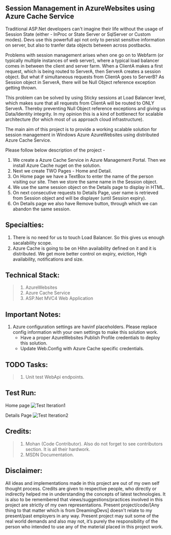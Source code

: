 Session Management in AzureWebsites using Azure Cache Service
-----------

Traditional ASP.Net developers can't imagine their life without the usage of Session State (either - InProc or State Server
or SqlServer or Custom modes). Devs use this powerfull api not only to persist sensitive information on server, but also
to tranfer data objects between across postbacks.

Problems with session management arises when one go on to Webfarm (or typically multiple instances of web server), where
a typical load balancer comes in between the client and server farm. When a ClientA makes a first request, which is being
routed to ServerA, then ServerA creates a session object. But what if simultaneous requests from ClientA goes to ServerB?
As Session object in ServerA, there will be Null Object reference exception getting thrown.

This problem can be solved by using Sticky sessions at Load Balancer level, which makes sure that all requests from ClientA
will be routed to ONLY ServerA. Thereby preventing Null Object reference exceptions and giving us Data/Identity integrity.
In my opinion this is a kind of bottlenect for scalable architecture (for which most of us approach cloud infrastructure).

The main aim of this project is to provide a working scalable solution for session management in Windows Azure AzureWebsites
using distributed Azure Cache Service.

Please follow below description of the project - 

1. We create a Azure Cache Service in Azure Management Portal. Then we install Azure Cache nuget on the solution.
2. Next we create TWO Pages - Home and Detail.
3. On Home page we have a TextBox to enter the name of the person visiting our site. Then we store the same name in the 
Session object.
4. We use the same session object on the Details page to display in HTML.
5. On next consecutive requests to Details Page, user name is retrieved from Session object and will be displayer (until
Session expiry).
6. On Details page we also have Remove button, through which we can abandon the same session.

Specialties:
-------------
1. There is no need for us to touch Load Balancer. So this gives us enough sacalability scope.
2. Azure Cache is going to be on Hihn availability defined on it and it is distributed. We get more better control on 
expiry, eviction, High availability, notifications and size.


Technical Stack:
---------------
> 1. AzureWebsites
> 2. Azure Cache Service
> 4. ASP.Net MVC4 Web Application

Important Notes:
-------------
1. Azure configuration settings are havinf placeholders. Please replace config information with your own settings to make this solution work.
	* Have a proper AzureWebsites Publish Profile credentials to deploy this solution.
	* Update Web.Config with Azure Cache specific credentials.

TODO Tasks:
-----------
> 1. Unit test WebApi endpoints.

Test Run:
----------
Home page
![Test Iteration1](https://raw.github.com/DreamingDevs/large-file-upload-to-azure-blob-using-webapi/master/Images/tTest-Iteration1.png "Test 
Iteration1")

Details Page 
![Test Iteration2](https://raw.github.com/DreamingDevs/large-file-upload-to-azure-blob-using-webapi/master/Images/tTest-Iteration2.png "Test 
Iteration2")

Credits:
-----------
> 1. Mohan (Code Contributor). Also do not forget to see contributors section. It is all their hardwork.
> 3. MSDN Documentation.

Disclaimer:
-----------
All ideas and implementations made in this project are out of my own self thought process. Credits are given to
respective people, who directly or indirectly helped me in understanding the concepts of latest technologies.
It is also to be remembered that views/suggestions/practices involved in this project are strictly of my own 
representations. Present project/code/[Any thing to that matter which is from DreamingDevs] doesn't relate to my 
present/past employers in any way. Present project may suit some of the real world demands and also may not, 
it’s purely the responsibility of the person who intended to use any of the material placed in this project work.
